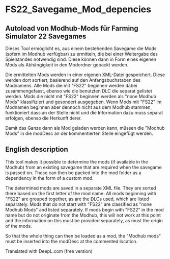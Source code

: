 # FS22_Savegame_Mod_depencies
## Autoload von Modhub-Mods für Farming Simulator 22 Savegames

Dieses Tool ermöglicht es, aus einem bestehenden Savegame die Mods (sofern im Modhub verfügbar) zu ermitteln, die bei einer Weitergabe des Spielstandes notwendig sind. Diese können dann in Form eines eigenen Mods als Abhängigkeit in den Modordner gepackt werden. 

Die ermittelten Mods werden in einer eigenen XML-Datei gespeichert. Diese werden dort sortiert, basierend auf den Anfangsbuchstaben des Modnamens. Alle Mods die mit "FS22" beginnen werden dabei zusammengefasst, ebenso wie die benutzten DLC die separat gelistet werden. 
Mods die nicht mit "FS22" beginnen werden als "none Modhub Mods" klassifiziert und gesondert ausgegeben. Wenn Mods mit "FS22" im Modnamen beginnen aber dennoch nicht aus dem Modhub stammen, funktioniert dass an der Stelle nicht und die Information dazu muss separat erfolgen, ebenso die Herkunft derer.

Damit das Ganze dann als Mod geladen werden kann, müssen die "Modhub Mods" in die modDesc an der kommentierten Stelle eingefügt werden.


## English description

This tool makes it possible to determine the mods (if available in the Modhub) from an existing savegame that are required when the savegame is passed on. These can then be packed into the mod folder as a dependency in the form of a custom mod. 

The determined mods are saved in a separate XML file. They are sorted there based on the first letter of the mod name. All mods beginning with "FS22" are grouped together, as are the DLCs used, which are listed separately. 
Mods that do not start with "FS22" are classified as "none Modhub Mods" and listed separately. If mods begin with "FS22" in the mod name but do not originate from the Modhub, this will not work at this point and the information on this must be provided separately, as must the origin of the mods.

So that the whole thing can then be loaded as a mod, the "Modhub mods" must be inserted into the modDesc at the commented location.

Translated with DeepL.com (free version)
